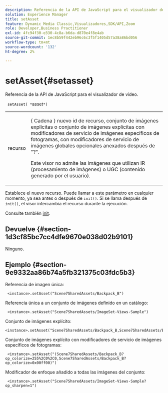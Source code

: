 ```yaml
---
description: Referencia de la API de JavaScript para el visualizador de vídeo.
solution: Experience Manager
title: setAsset
feature: Dynamic Media Classic,Visualizadores,SDK/API,Zoom
role: Developer,Business Practitioner
exl-id: 4fc94f30-e330-4c8a-b6da-d870e4f8e4ab
source-git-commit: 1ec8b59f442eb96c6c3f5f1405d57a38a86bd056
workflow-type: tm+mt
source-wordcount: '132'
ht-degree: 2%

---
```


# setAsset{#setasset}

Referencia de la API de JavaScript para el visualizador de vídeo.

` setAsset( *`asset`*)`

<table id="table_896DFF34A68A403DB93A6D597461A573"> 
 <tbody> 
  <tr> 
   <td colname="col1"> <p> <span class="codeph"> <span class="varname"> recurso  </span> </span> </p> </td> 
   <td colname="col2"> <p>{ <span class="codeph"> Cadena </span>} nuevo id de recurso, conjunto de imágenes explícitas o conjunto de imágenes explícitas con modificadores de servicio de imágenes específicos de fotogramas, con modificadores de servicio de imágenes globales opcionales anexados después de "?". </p> <p> Este visor no admite las imágenes que utilizan IR (procesamiento de imágenes) o UGC (contenido generado por el usuario). </p> </td> 
  </tr> 
 </tbody> 
</table>

Establece el nuevo recurso. Puede llamar a este parámetro en cualquier momento, ya sea antes o después de `init()`. Si se llama después de `init()`, el visor intercambia el recurso durante la ejecución.

Consulte también [init](../../../c-html5-s7-aem-asset-viewers/c-html5-20-zoom-viewer-about/c-html5-20-zoom-viewer-javascriptapiref/r-html5-zoom-viewer-20-javascriptapiref-init.md#reference-aee94dd92a28410784f7a1792e28683b).

## Devuelve {#section-1d3cf85bc7cc4dfe9670e038d02b9101}

Ninguno.

## Ejemplo {#section-9e9332aa86b74a5fb321375c03fdc5b3}

Referencia de imagen única:

```
 <instance>.setAsset("Scene7SharedAssets/Backpack_B")
```

Referencia única a un conjunto de imágenes definido en un catálogo:

```
 <instance>.setAsset("Scene7SharedAssets/ImageSet-Views-Sample")
```

Conjunto de imágenes explícito:

```
<instance>.setAsset("Scene7SharedAssets/Backpack_B,Scene7SharedAssets/Backpack_C")
```

Conjunto de imágenes explícito con modificadores de servicio de imágenes específicos de fotogramas:

```
 <instance>.setAsset("(Scene7SharedAssets/Backpack_B?op_colorize=255%2C0%2C0,Scene7SharedAssets/Backpack_B?op_colorize=0x00ff00)")
```

Modificador de enfoque añadido a todas las imágenes del conjunto:

```
 <instance>.setAsset("Scene7SharedAssets/ImageSet-Views-Sample?op_sharpen=1")
```
